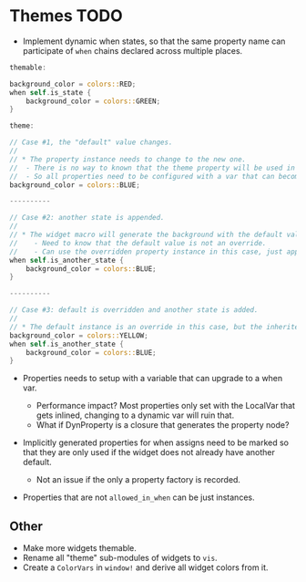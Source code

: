 # Themes TODO

* Implement dynamic when states, so that the same property name can participate of `when` chains declared across
    multiple places.

```rust
themable:

background_color = colors::RED;
when self.is_state {
    background_color = colors::GREEN;
}

theme:

// Case #1, the "default" value changes.
//
// * The property instance needs to change to the new one.
//  - There is no way to known that the theme property will be used in an widget with when.
//  - So all properties need to be configured with a var that can become a when var?
background_color = colors::BLUE;

----------

// Case #2: another state is appended.
//
// * The widget macro will generate the background with the default value + the when condition.
//    - Need to know that the default value is not an override.
//    - Can use the overridden property instance in this case, just append a state.
when self.is_another_state {
    background_color = colors::BLUE;
}

----------

// Case #3: default is overridden and another state is added.
//
// * The default instance is an override in this case, but the inherited `self.is_state` is still valid.
background_color = colors::YELLOW;
when self.is_another_state {
    background_color = colors::BLUE;
}
```

* Properties needs to setup with a variable that can upgrade to a when var.
    - Performance impact? Most properties only set with the LocalVar that gets inlined, changing to a dynamic var will ruin that.
    - What if DynProperty is a closure that generates the property node?

* Implicitly generated properties for when assigns need to be marked so that they are only used if the widget does not already have another default.
    - Not an issue if the only a property factory is recorded.

* Properties that are not `allowed_in_when` can be just instances.

## Other

* Make more widgets themable.
* Rename all "theme" sub-modules of widgets to `vis`.
* Create a `ColorVars` in `window!` and derive all widget colors from it.